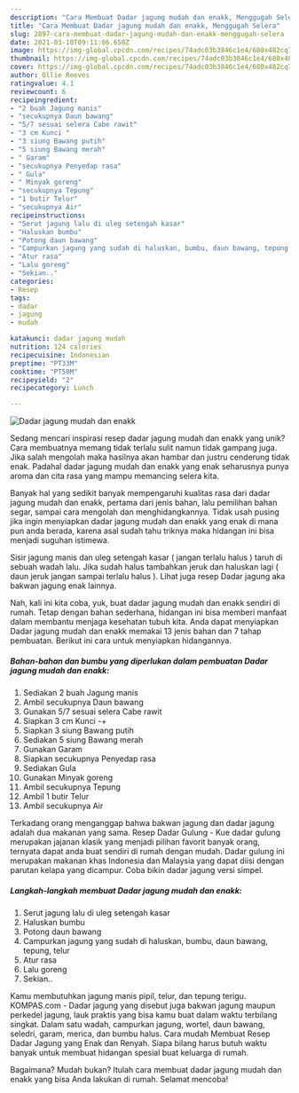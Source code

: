 ```yaml
---
description: "Cara Membuat Dadar jagung mudah dan enakk, Menggugah Selera"
title: "Cara Membuat Dadar jagung mudah dan enakk, Menggugah Selera"
slug: 2897-cara-membuat-dadar-jagung-mudah-dan-enakk-menggugah-selera
date: 2021-03-10T09:11:06.650Z
image: https://img-global.cpcdn.com/recipes/74adc03b3846c1e4/680x482cq70/dadar-jagung-mudah-dan-enakk-foto-resep-utama.jpg
thumbnail: https://img-global.cpcdn.com/recipes/74adc03b3846c1e4/680x482cq70/dadar-jagung-mudah-dan-enakk-foto-resep-utama.jpg
cover: https://img-global.cpcdn.com/recipes/74adc03b3846c1e4/680x482cq70/dadar-jagung-mudah-dan-enakk-foto-resep-utama.jpg
author: Ollie Reeves
ratingvalue: 4.1
reviewcount: 6
recipeingredient:
- "2 buah Jagung manis"
- "secukupnya Daun bawang"
- "5/7 sesuai selera Cabe rawit"
- "3 cm Kunci "
- "3 siung Bawang putih"
- "5 siung Bawang merah"
- " Garam"
- "secukupnya Penyedap rasa"
- " Gula"
- " Minyak goreng"
- "secukupnya Tepung"
- "1 butir Telur"
- "secukupnya Air"
recipeinstructions:
- "Serut jagung lalu di uleg setengah kasar"
- "Haluskan bumbu"
- "Potong daun bawang"
- "Campurkan jagung yang sudah di haluskan, bumbu, daun bawang, tepung, telur"
- "Atur rasa"
- "Lalu goreng"
- "Sekian.."
categories:
- Resep
tags:
- dadar
- jagung
- mudah

katakunci: dadar jagung mudah 
nutrition: 124 calories
recipecuisine: Indonesian
preptime: "PT33M"
cooktime: "PT50M"
recipeyield: "2"
recipecategory: Lunch

---
```



![Dadar jagung mudah dan enakk](https://img-global.cpcdn.com/recipes/74adc03b3846c1e4/680x482cq70/dadar-jagung-mudah-dan-enakk-foto-resep-utama.jpg)

Sedang mencari inspirasi resep dadar jagung mudah dan enakk yang unik? Cara membuatnya memang tidak terlalu sulit namun tidak gampang juga. Jika salah mengolah maka hasilnya akan hambar dan justru cenderung tidak enak. Padahal dadar jagung mudah dan enakk yang enak seharusnya punya aroma dan cita rasa yang mampu memancing selera kita.

Banyak hal yang sedikit banyak mempengaruhi kualitas rasa dari dadar jagung mudah dan enakk, pertama dari jenis bahan, lalu pemilihan bahan segar, sampai cara mengolah dan menghidangkannya. Tidak usah pusing jika ingin menyiapkan dadar jagung mudah dan enakk yang enak di mana pun anda berada, karena asal sudah tahu triknya maka hidangan ini bisa menjadi suguhan istimewa.

Sisir jagung manis dan uleg setengah kasar ( jangan terlalu halus ) taruh di sebuah wadah lalu. Jika sudah halus tambahkan jeruk dan haluskan lagi ( daun jeruk jangan sampai terlalu halus ). Lihat juga resep Dadar jagung aka bakwan jagung enak lainnya.


Nah, kali ini kita coba, yuk, buat dadar jagung mudah dan enakk sendiri di rumah. Tetap dengan bahan sederhana, hidangan ini bisa memberi manfaat dalam membantu menjaga kesehatan tubuh kita. Anda dapat menyiapkan Dadar jagung mudah dan enakk memakai 13 jenis bahan dan 7 tahap pembuatan. Berikut ini cara untuk menyiapkan hidangannya.

<!--inarticleads1-->

##### Bahan-bahan dan bumbu yang diperlukan dalam pembuatan Dadar jagung mudah dan enakk:

1. Sediakan 2 buah Jagung manis
1. Ambil secukupnya Daun bawang
1. Gunakan 5/7 sesuai selera Cabe rawit
1. Siapkan 3 cm Kunci -+
1. Siapkan 3 siung Bawang putih
1. Sediakan 5 siung Bawang merah
1. Gunakan  Garam
1. Siapkan secukupnya Penyedap rasa
1. Sediakan  Gula
1. Gunakan  Minyak goreng
1. Ambil secukupnya Tepung
1. Ambil 1 butir Telur
1. Ambil secukupnya Air


Terkadang orang menganggap bahwa bakwan jagung dan dadar jagung adalah dua makanan yang sama. Resep Dadar Gulung - Kue dadar gulung merupakan jajanan klasik yang menjadi pilihan favorit banyak orang, ternyata dapat anda buat sendiri di rumah dengan mudah. Dadar gulung ini merupakan makanan khas Indonesia dan Malaysia yang dapat diisi dengan parutan kelapa yang dicampur. Coba bikin dadar jagung versi simpel. 

<!--inarticleads2-->

##### Langkah-langkah membuat Dadar jagung mudah dan enakk:

1. Serut jagung lalu di uleg setengah kasar
1. Haluskan bumbu
1. Potong daun bawang
1. Campurkan jagung yang sudah di haluskan, bumbu, daun bawang, tepung, telur
1. Atur rasa
1. Lalu goreng
1. Sekian..


Kamu membutuhkan jagung manis pipil, telur, dan tepung terigu. KOMPAS.com - Dadar jagung yang disebut juga bakwan jagung maupun perkedel jagung, lauk praktis yang bisa kamu buat dalam waktu terbilang singkat. Dalam satu wadah, campurkan jagung, wortel, daun bawang, seledri, garam, merica, dan bumbu halus. Cara mudah Membuat Resep Dadar Jagung yang Enak dan Renyah. Siapa bilang harus butuh waktu banyak untuk membuat hidangan spesial buat keluarga di rumah. 

Bagaimana? Mudah bukan? Itulah cara membuat dadar jagung mudah dan enakk yang bisa Anda lakukan di rumah. Selamat mencoba!
